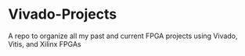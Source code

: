 # Vivado-Projects

A repo to organize all my past and current FPGA projects using Vivado, Vitis, and Xilinx FPGAs

